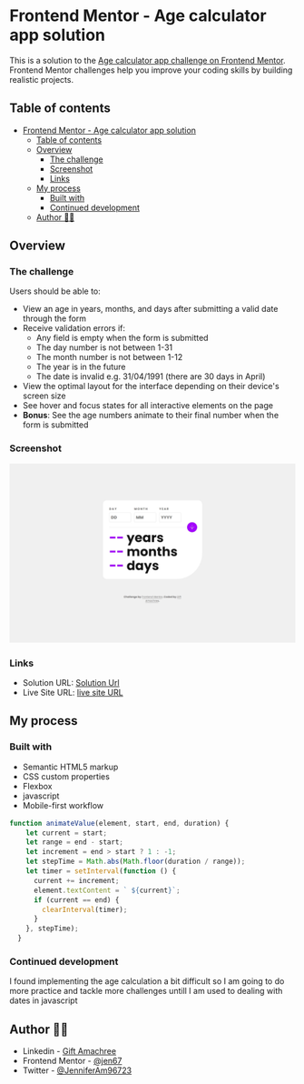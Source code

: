 # Frontend Mentor - Age calculator app solution

This is a solution to the [Age calculator app challenge on Frontend Mentor](https://www.frontendmentor.io/challenges/age-calculator-app-dF9DFFpj-Q). Frontend Mentor challenges help you improve your coding skills by building realistic projects. 

## Table of contents

- [Frontend Mentor - Age calculator app solution](#frontend-mentor---age-calculator-app-solution)
  - [Table of contents](#table-of-contents)
  - [Overview](#overview)
    - [The challenge](#the-challenge)
    - [Screenshot](#screenshot)
    - [Links](#links)
  - [My process](#my-process)
    - [Built with](#built-with)
    - [Continued development](#continued-development)
  - [Author 👩‍💻](#author-)

## Overview

### The challenge

Users should be able to:

- View an age in years, months, and days after submitting a valid date through the form
- Receive validation errors if:
  - Any field is empty when the form is submitted
  - The day number is not between 1-31
  - The month number is not between 1-12
  - The year is in the future
  - The date is invalid e.g. 31/04/1991 (there are 30 days in April)
- View the optimal layout for the interface depending on their device's screen size
- See hover and focus states for all interactive elements on the page
- **Bonus**: See the age numbers animate to their final number when the form is submitted

### Screenshot

![My desktop design](./design/My-desktop-view.jpeg)

### Links

- Solution URL: [Solution Url](https://github.com/jen67/Frontendmentor-challenges/tree/main/age-calculator-app-main)
- Live Site URL: [live site URL](https://jen67.github.io/Frontendmentor-challenges/age-calculator-app-main)

## My process

### Built with

- Semantic HTML5 markup
- CSS custom properties
- Flexbox
- javascript
- Mobile-first workflow

```js
function animateValue(element, start, end, duration) {
    let current = start;
    let range = end - start;
    let increment = end > start ? 1 : -1;
    let stepTime = Math.abs(Math.floor(duration / range));
    let timer = setInterval(function () {
      current += increment;
      element.textContent = ` ${current}`;
      if (current == end) {
        clearInterval(timer);
      }
    }, stepTime);
  }

```

### Continued development

I found implementing the age calculation a bit difficult so I am going to do more practice and tackle more challenges untill I am used to dealing with dates in javascript

## Author 👩‍💻

- Linkedin - [Gift Amachree](https://www.linkedin.com/in/gift-amachree-8a523623b/)
- Frontend Mentor - [@jen67](https://www.frontendmentor.io/profile/jen67)
- Twitter - [@JenniferAm96723](https://www.twitter.com/JenniferAm96723)
